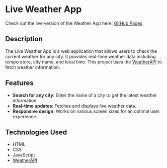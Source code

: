# Live Weather App

Check out the live version of the Weather App here: [GitHub Pages](https://samiawajid7.github.io/Live-Weather-App/)

## Description

The Live Weather App is a web application that allows users to check the current weather for any city. It provides real-time weather data including temperature, city name, and local time. This project uses the [WeatherAPI](https://www.weatherapi.com/) to fetch weather information.

## Features

- **Search for any city**: Enter the name of a city to get the latest weather information.
- **Real-time updates**: Fetches and displays live weather data.
- **Responsive design**: Works on various screen sizes for an optimal user experience.

## Technologies Used

- HTML
- CSS
- JavaScript
- [WeatherAPI](https://www.weatherapi.com/)
